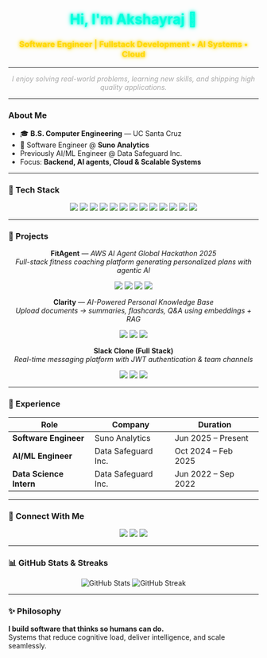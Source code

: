 <!-- <p align="center">
  <img src="https://media.giphy.com/media/l0MYt5jPR6QX5pnqM/giphy.gif" width="200" alt="typing animation"/>
</p> -->

<h1 align="center" style="color:#00FFDD; text-shadow: 0 0 5px #00FFDD, 0 0 10px #00FFDD;">Hi, I'm Akshayraj 👋</h1>
<h3 align="center" style="color:#FFD700; text-shadow: 0 0 5px #FFD700, 0 0 10px #FFD700;">
Software Engineer | Fullstack Development • AI Systems • Cloud
</h3>

---

<p align="center">
  <em style="color:#AAAAAA;">I enjoy solving real-world problems, learning new skills, and shipping high quality applications.
</em>
</p>

---

### About Me
- 🎓 **B.S. Computer Engineering** — UC Santa Cruz  
- 💼 Software Engineer @ **Suno Analytics**  
- Previously AI/ML Engineer @ Data Safeguard Inc.  
- Focus: **Backend, AI agents, Cloud & Scalable Systems**  

---

### 🌟 Tech Stack

<p align="center">
  <img src="https://img.shields.io/badge/Python-3776AB?style=for-the-badge&logo=python&logoColor=white&animation=spin" />
  <img src="https://img.shields.io/badge/JavaScript-F7DF1E?style=for-the-badge&logo=javascript&logoColor=black&animation=spin" />
  <img src="https://img.shields.io/badge/TypeScript-3178C6?style=for-the-badge&logo=typescript&logoColor=white&animation=spin" />
  <img src="https://img.shields.io/badge/React-61DAFB?style=for-the-badge&logo=react&logoColor=black&animation=spin" />
  <img src="https://img.shields.io/badge/Next.js-000000?style=for-the-badge&logo=next.js&logoColor=white&animation=spin" />
  <img src="https://img.shields.io/badge/Node.js-339933?style=for-the-badge&logo=node.js&logoColor=white&animation=spin" />
  <img src="https://img.shields.io/badge/FastAPI-009688?style=for-the-badge&logo=fastapi&logoColor=white&animation=spin" />
  <img src="https://img.shields.io/badge/Django-092E20?style=for-the-badge&logo=django&logoColor=white&animation=spin" />
  <img src="https://img.shields.io/badge/PostgreSQL-316192?style=for-the-badge&logo=postgresql&logoColor=white&animation=spin" />
  <img src="https://img.shields.io/badge/AWS-232F3E?style=for-the-badge&logo=amazon-aws&logoColor=white&animation=spin" />
  <img src="https://img.shields.io/badge/Docker-2496ED?style=for-the-badge&logo=docker&logoColor=white&animation=spin" />
  <img src="https://img.shields.io/badge/LangChain-000000?style=for-the-badge&logo=langchain&logoColor=white&animation=spin" />
  <img src="https://img.shields.io/badge/spaCy-09A3D5?style=for-the-badge&logo=python&logoColor=white&animation=spin" />
</p>

---

### 🚀 Projects

<div align="center">

**FitAgent** — *AWS AI Agent Global Hackathon 2025*  
<em>Full-stack fitness coaching platform generating personalized plans with agentic AI</em>  
<p>
<img src="https://img.shields.io/badge/React-61DAFB?style=for-the-badge&logo=react&logoColor=black" />
<img src="https://img.shields.io/badge/FastAPI-009688?style=for-the-badge&logo=fastapi&logoColor=white" />
<img src="https://img.shields.io/badge/PostgreSQL-316192?style=for-the-badge&logo=postgresql&logoColor=white" />
<img src="https://img.shields.io/badge/AWS-232F3E?style=for-the-badge&logo=amazon-aws&logoColor=white" />

</p>

**Clarity** — *AI-Powered Personal Knowledge Base*  
<em>Upload documents → summaries, flashcards, Q&A using embeddings + RAG</em>  
<p>
<img src="https://img.shields.io/badge/FastAPI-009688?style=for-the-badge&logo=fastapi&logoColor=white" />
<img src="https://img.shields.io/badge/LangChain-000000?style=for-the-badge&logo=langchain&logoColor=white" />
<img src="https://img.shields.io/badge/ChromaDB-FF4500?style=for-the-badge&logo=database&logoColor=white" />
</p>

**Slack Clone (Full Stack)**  
<em>Real-time messaging platform with JWT authentication & team channels</em>  
<p>
<img src="https://img.shields.io/badge/React-61DAFB?style=for-the-badge&logo=react&logoColor=black" />
<img src="https://img.shields.io/badge/Node.js-339933?style=for-the-badge&logo=node.js&logoColor=white" />
<img src="https://img.shields.io/badge/PostgreSQL-316192?style=for-the-badge&logo=postgresql&logoColor=white" />
</p>

</div>

---

### 💼 Experience

| Role | Company | Duration |
|------|---------|----------|
| **Software Engineer** | Suno Analytics | Jun 2025 – Present |
| **AI/ML Engineer** | Data Safeguard Inc. | Oct 2024 – Feb 2025 |
| **Data Science Intern** | Data Safeguard Inc. | Jun 2022 – Sep 2022 |

---

### 🔗 Connect With Me
<p align="center">
  <a href="mailto:akshayraj.jeripotula@gmail.com" style="text-decoration:none;">
    <img src="https://img.shields.io/badge/Email-D14836?style=for-the-badge&logo=gmail&logoColor=white" />
  </a>
  <a href="https://www.linkedin.com/in/YOUR_LINKEDIN/" target="_blank" style="text-decoration:none;">
    <img src="https://img.shields.io/badge/LinkedIn-0A66C2?style=for-the-badge&logo=linkedin&logoColor=white" />
  </a>
  <a href="https://github.com/YOUR_GITHUB_USERNAME" target="_blank" style="text-decoration:none;">
    <img src="https://img.shields.io/badge/GitHub-181717?style=for-the-badge&logo=github&logoColor=white" />
  </a>
</p>


---

### 📊 GitHub Stats & Streaks

<p align="center">
  <img src="https://github-readme-stats.vercel.app/api?username=Ajeripotula1&show_icons=true&theme=dark&hide_border=true" alt="GitHub Stats"/>
  <img src="https://github-readme-streak-stats.herokuapp.com/?user=Ajeripotula1&theme=dark&hide_border=true" alt="GitHub Streak"/>
  <!-- <img src="https://github-readme-activity-graph.vercel.app/graph?username=Ajeripotula1&theme=react-dark&hide_border=true" /> -->
  <!-- <img src="https://github-profile-trophy.vercel.app/?username=Ajeripotula1&theme=darkhub&no-frame=true&column=6" alt="Trophies"/> -->
</p>

---

### ✨ Philosophy
**I build software that thinks so humans can do.**  
Systems that reduce cognitive load, deliver intelligence, and scale seamlessly.
